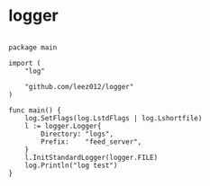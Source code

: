 # logger

<pre>
<code>
package main

import (
	"log"

	"github.com/leez012/logger"
)

func main() {
	log.SetFlags(log.LstdFlags | log.Lshortfile)
	l := logger.Logger{
		Directory: "logs",
		Prefix:    "feed_server",
	}
	l.InitStandardLogger(logger.FILE)
	log.Println("log test")
}
</code>
</pre>
